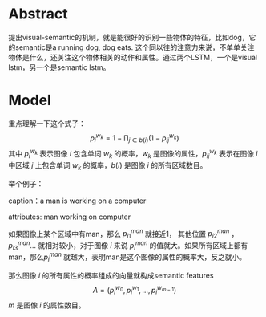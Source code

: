 # Abstract

提出visual-semantic的机制，就是能很好的识别一些物体的特征，比如dog，它的semantic是a running dog,  dog eats. 这个同以往的注意力来说，不单单关注物体是什么，还关注这个物体相关的动作和属性。通过两个LSTM，一个是visual lstm，另一个是semantic lstm。

# Model

重点理解一下这个式子：
$$
p_i^{w_k} = 1-\prod_{j\in b(i)}(1-p_{ij}^{w_k})
$$
其中 $p_i^{w_k}$ 表示图像 $i$ 包含单词 $w_k$ 的概率，$w_k$ 是图像的属性，$p_{ij}^{w_k}$ 表示在图像 $i$ 中区域 $j$ 上包含单词 $w_k$ 的概率，$b(i)$ 是图像 $i$ 的所有区域数目。

举个例子：

caption：a man is working on a computer

attributes: man working  on computer 

如果图像上某个区域中有man，那么  $p_{i1}^{man}$ 就接近1， 其他位置  $p_{i2}^{man}$ ，  $p_{i3}^{man} \dots$ 就相对较小，对于图像 $i$ 来说  $p_{i}^{man}$ 的值就大。如果所有区域上都有man，那么$p_{i}^{man}$ 就越大，表明man是这个图像的属性的概率大，反之就小。

那么图像 $i$ 的所有属性的概率组成的向量就构成semantic features
$$
A = (p_i^{w_0},p_i^{w_1},\dots,p_i^{w_{m-1}})
$$
$m$ 是图像 $i$ 的属性数目。